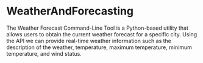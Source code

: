 # WeatherAndForecasting
The Weather Forecast Command-Line Tool is a Python-based utility that allows users to obtain the current weather forecast for a specific city. Using the API we can provide real-time weather information such as the description of the weather, temperature, maximum temperature, minimum temperature, and wind status.
